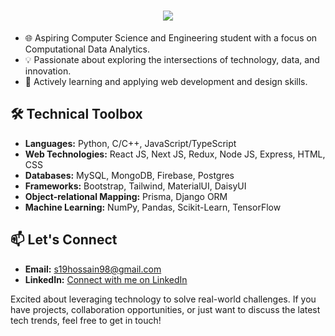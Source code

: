<h1 align="center">
  <a href="https://git.io/typing-svg">
    <img src="https://readme-typing-svg.herokuapp.com/?lines=Hello,+There!+👋;+This+is+Sakhawat+Hossain;Nice+to+meet+you!&center=true&size=30">
  </a>
</h1>

- 🌐 Aspiring Computer Science and Engineering student with a focus on Computational Data Analytics.
- 💡 Passionate about exploring the intersections of technology, data, and innovation.
- 🚀 Actively learning and applying web development and design skills.

## 🛠️ Technical Toolbox
- **Languages:** Python, C/C++, JavaScript/TypeScript
- **Web Technologies:** React JS, Next JS, Redux, Node JS, Express, HTML, CSS
- **Databases:** MySQL, MongoDB, Firebase, Postgres
- **Frameworks:** Bootstrap, Tailwind, MaterialUI, DaisyUI
- **Object-relational Mapping:** Prisma, Django ORM
- **Machine Learning:** NumPy, Pandas, Scikit-Learn, TensorFlow

## 📫 Let's Connect
- **Email:** s19hossain98@gmail.com
- **LinkedIn:** [Connect with me on LinkedIn](https://www.linkedin.com/in/sakhawatChy)

Excited about leveraging technology to solve real-world challenges. If you have projects, collaboration opportunities, or just want to discuss the latest tech trends, feel free to get in touch!


<!---
Sakhawat0pu/Sakhawat0pu is a ✨ special ✨ repository because its `README.md` (this file) appears on your GitHub profile.
You can click the Preview link to take a look at your changes.
--->
